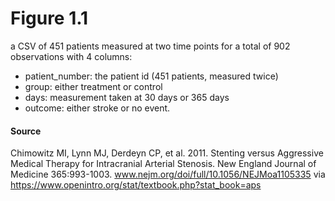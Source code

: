 # Figure 1.1

a CSV of 451 patients measured at two time points for a total of 902 observations with 4 columns: 

* patient_number: the patient id (451 patients, measured twice)
* group: either treatment or control
* days: measurement taken at 30 days or 365 days
* outcome: either stroke or no event.

#### Source
Chimowitz MI, Lynn MJ, Derdeyn CP, et al. 2011. Stenting versus Aggressive Medical Therapy for Intracranial
Arterial Stenosis. New England Journal of Medicine 365:993-1003. www.nejm.org/doi/full/10.1056/NEJMoa1105335 via https://www.openintro.org/stat/textbook.php?stat_book=aps